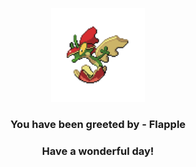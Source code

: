 <p align="center">
    <img src="https://raw.githubusercontent.com/PokeAPI/sprites/master/sprites/pokemon/841.png" width="150" height="150">
</p>
<h3 align="center">You have been greeted by - <b>Flapple</b></h3>
<h3 align="center">Have a wonderful day!</h3>
